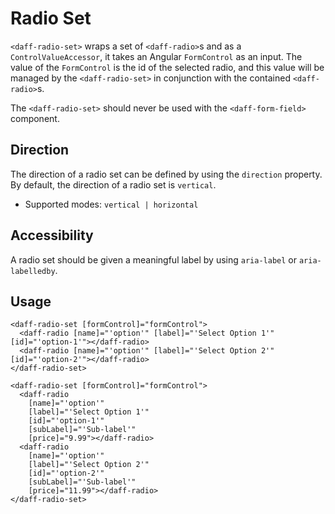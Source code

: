# Radio Set
`<daff-radio-set>` wraps a set of `<daff-radio>`s and as a `ControlValueAccessor`, it takes an Angular `FormControl` as an input. The value of the `FormControl` is the id of the selected radio, and this value will be managed by the `<daff-radio-set>` in conjunction with the contained `<daff-radio>`s.

The `<daff-radio-set>` should never be used with the `<daff-form-field>` component.

## Direction
The direction of a radio set can be defined by using the `direction` property. By default, the direction of a radio set is `vertical`.
- Supported modes: `vertical | horizontal`

## Accessibility
A radio set should be given a meaningful label by using `aria-label` or `aria-labelledby`.

## Usage
```
<daff-radio-set [formControl]="formControl">
  <daff-radio [name]="'option'" [label]="'Select Option 1'" [id]="'option-1'"></daff-radio>
  <daff-radio [name]="'option'" [label]="'Select Option 2'" [id]="'option-2'"></daff-radio>
</daff-radio-set>

<daff-radio-set [formControl]="formControl">
  <daff-radio 
    [name]="'option'" 
    [label]="'Select Option 1'" 
    [id]="'option-1'"
    [subLabel]="'Sub-label'"
    [price]="9.99"></daff-radio>
  <daff-radio 
    [name]="'option'" 
    [label]="'Select Option 2'" 
    [id]="'option-2'"
    [subLabel]="'Sub-label'"
    [price]="11.99"></daff-radio>
</daff-radio-set>
```

